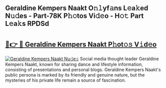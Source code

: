 ## Geraldine Kempers Naakt O𝚗𝚕yf𝚊ns L𝚎a𝚔ed N𝚞𝚍es - Part-78K P𝚑𝚘tos Vi𝚍𝚎o - H𝚘𝚝 Part L𝚎a𝚔s RPDSd

# <h2><a href="http://kfc6wko.oniu.top/?m=Geraldine+Kempers+Naakt">🔗👉 🔴 Geraldine Kempers Naakt P𝚑ot𝚘𝚜 V𝚒d𝚎o</a></h2>

[![Geraldine Kempers Naakt Nu𝚍e𝚜](https://i.imgur.com/0qMVB7G.gif)](http://kfc6wko.oniu.top/?m=Geraldine+Kempers+Naakt)
Social media thought leader Geraldine Kempers Naakt, known for sharing dance and lifestyle information, consisting of presentations and personal blogs. Geraldine Kempers Naakt's public persona is marked by its friendly and genuine nature, but the mysteries of his private life remain a source of fascination.  
